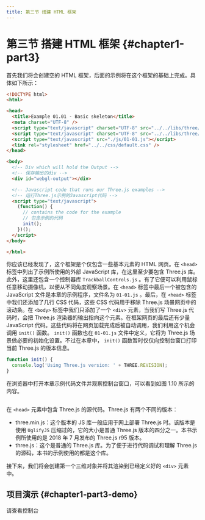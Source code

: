 ```yaml
---
title: 第三节 搭建 HTML 框架
---
```

# 第三节 搭建 HTML 框架 {#chapter1-part3}

首先我们将会创建空的 HTML 框架，后面的示例将在这个框架的基础上完成。具体如下所示：

```html
<!DOCTYPE html>
<html>

<head>
  <title>Example 01.01 - Basic skeleton</title>
  <meta charset="UTF-8" />
  <script type="text/javascript" charset="UTF-8" src="../../libs/three/three.js"></script>
  <script type="text/javascript" charset="UTF-8" src="../../libs/three/controls/TrackballControls.js"></script>
  <script type="text/javascript" src="./js/01-01.js"></script>
  <link rel="stylesheet" href="../../css/default.css" />
</head>

<body>
  <!-- Div which will hold the Output -->
  <!-- 保存输出的div -->
  <div id="webgl-output"></div>

  <!-- Javascript code that runs our Three.js examples -->
  <!-- 运行Three.js示例的Javascript代码 -->
  <script type="text/javascript">
    (function() {
      // contains the code for the example
      // 包含示例的代码
      init();
    })();
  </script>
</body>

</html>
```

你应该已经发现了，这个框架是个仅包含一些基本元素的 HTML 网页。在 `<head>` 标签中列出了示例所使用的外部 JavaScript 库，在这里至少要包含 Three.js 库。此外，这里还包含一个控制器库 `TrackballControls.js` 。有了它便可以利用鼠标任意移动摄像机，以便从不同角度观察场景。在 `<head>` 标签中最后一个被包含的 JavaScript 文件是本章的示例程序，文件名为 `01-01.js` 。最后，在 `<head>` 标签中我们还添加了几行 CSS 代码，这些 CSS 代码用于移除 Three.js 场景网页中的滚动条。在 `<body>` 标签中我们只添加了一个 `<div>` 元素，当我们写 Three.js 代码时，会把 Three.js 渲染器的输出指向这个元素。在框架网页的最后还有少量 JavaScript 代码。这些代码将在网页加载完成后被自动调用，我们利用这个机会调用 `init()` 函数。 `init()` 函数也在 `01-01.js` 文件中定义，它将为 Three.js 场景做必要的初始化设置。不过在本章中， `init()` 函数暂时仅仅向控制台窗口打印当前 Three.js 的版本信息。

```js
function init() {
  console.log('Using Three.js version: ' + THREE.REVISION);
}
```

在浏览器中打开本章示例代码文件并观察控制台窗口，可以看到如图 1.10 所示的内容。

<Image :index="10" />

在 `<head>` 元素中包含 Three.js 的源代码。Three.js 有两个不同的版本：

* three.min.js：这个版本的 JS 库一般应用于网上部署 Three.js 时。该版本是使用 `UglifyJS` 压缩过的，它的大小是普通 Three.js 版本的四分之一。本书示例所使用的是 2018 年 7 月发布的 Three.js r95 版本。
* three.js：这个是普通的 Three.js 库。为了便于进行代码调试和理解 Three.js 的源码，本书的示例使用的都是这个库。

接下来，我们将会创建第一个三维对象并将其渲染到已经定义好的 `<div>` 元素中。

## 项目演示 {#chapter1-part3-demo}

请查看控制台
<Demo />
